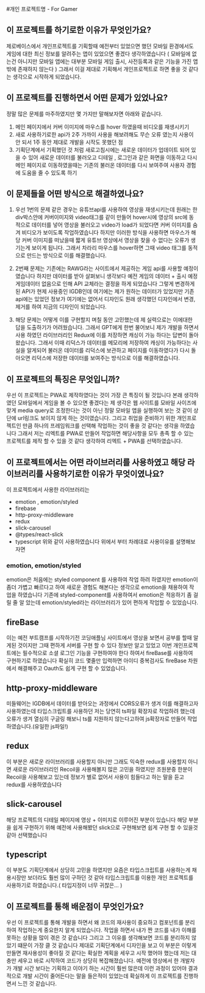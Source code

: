 #개인 프로젝트명 - For Gamer

## 이 프로젝트를 하기로한 이유가 무엇인가요?
제로베이스에서 개인프로젝트를 기획할때 예전부터 있었으면 했던 모바일 환경에서도 게임에 대한 최신 정보를 알려주는 앱이 있었으면 좋겠다 생각하였습니다
( 모바일에 없는건 아니지만 모바일 앱에는 대부분 모바일 게임 출시, 사전등록과 같은 기능을 가진 앱 밖에 존재하지 않는다 )
그래서 이걸 제대로 기획해서 개인프로젝트로 하면 좋을 것 같다는 생각으로 시작하게 되었습니다.

## 이 프로젝트를 진행하면서 어떤 문제가 있었나요?
정말 많은 문제를 마주하였지만 몇 가지만 말해보자면 아래와 같습니다.

1. 메인 페이지에서 커버 이미지에 마우스를 hover 하였을때 비디오를 재생시키기
2. 새로 사용하기로한 api가 2주 가까이 사용을 해보려해도 무슨 오류 였는지 사용이 안 되서 1주 동안 제대로 개발을 시작도 못했던 점
3. 기획단계에서 기획했던 것 처럼 새로고침시에는 새로운 데이터가 업데이트 되어 있을 수 있어 새로운 데이터를 불러오고 디테일 , 로그인과 같은 화면을 이동하고 다시
메인 페이지로 이동하였을때는 기존의 불러온 데이터를 다시 보여주여 사용자 경험에 도움을 줄 수 있도록 하기


## 이 문제들을 어떤 방식으로 해결하였나요?
1. 우선 1번의 문제 같은 경우는 유튜브api를 사용하여 영상을 재생시키는데 원래는 한 div박스안에 커버이미지와 video태그를 같이 만들어 hover시에 영상의 src에 동적으로 데이터를
넣어 영상을 불러오고 video가 load가 되었다면 커버 이미지를 숨겨 비디오가 보이도록 작업하였습니다 하지만 이러한 방식을 사용하면 마우스가 해당 커버 이미지를 떠났을때 짧게 유튜브 영상에서
영상을 찾을 수 없다는 오류가 생기는게 보이게 됩니다. 그래서 차라리 마우스를 hover하면 그때 video 태그를 동적으로 만드는 방식으로 이를 해결했습니다.

2. 2번째 문제는 기존에는 RAWG라는 사이트에서 제공하는 게임 api를 사용할 예정이였습니다 하지만 데이터를 받아 살펴보니 생각보다 예전 게임의 데이터 + 출시 예정 게임데이터 없음으로 인해 API 교체라는 결정을 하게
되었습니다 그렇게 변경하게 된 API가 현제 사용중인 IGDB인데 여기에는 제가 원하는 데이터가 있었지만 기존 api에는 있었던 정보가 여기에는 없어서 디자인도 원래 생각했던 디자인에서 변경, 제거를 하여 지금의 디자인이
되었습니다.

3. 해당 문제는 어떻게 이를 구현할지 며칠 동안 고민했는데 제 실력으로는 이에대한 답을 도출하기가 어려웠습니다. 그래서 GPT에게 한번 물어보니 제가 개발을 하면서 사용 하였던 라이브러리인 Redux에 이를 저장하면 캐싱이 가능
하다는 답변이 돌아왔습니다. 그래서 이때 리덕스가 데이터를 메모리에 저장하여 캐싱이 가능하다는 사실을 알게되어 불러온 데이터를 리덕스에 보관하고 페이지를 이동하였다가 다시 돌아오면 리덕스에 저장한 데이터를 보여주는 방식으로 
이를 해결하였습니다.


## 이 프로젝트의 특징은 무엇입니까?
우선 이 프로젝트는 PWA로 제작하였다는 것이 가장 큰 특징이 될 것입니다 본래 생각하였던 모바일에서 게임을 볼 수 있으면 좋겠다는 제 생각은 웹 사이트를 모바일 사이즈에 맞게 media query로 조정한다는 것이 아닌
정말 모바일 앱을 실행하여 보는 것 같이 상단에 url링크도 보이지 않게 하는 것이였습니다. 그리고 취업을 준비하기 위한 개인프로젝트인 만큼 하나의 프레임워크를 선택해 작업하는 것이 좋을 것 같다는 생각을 하였습니다
그래서 저는 리엑트를 PWA로 만들어 작업하면 해당사항을 모두 총족 할 수 있는 프로젝트를 제작 할 수 있을 것 같다 생각하여 리엑트 + PWA를 선택하였습니다.

## 이 프로젝트에서는 어떤 라이브러리를 사용하였고 해당 라이브러리를 사용하기로한 이유가 무엇이였나요?
이 프로젝트에서 사용한 라이브러리는
- emotion , emotion/styled
- firebase
- http-proxy-middleware
- redux
- slick-carousel
- @types/react-slick
- typescript
위와 같이 사용하였습니다 위에서 부터 차례대로 사용이유를 설명해보자면

### emotion, emotion/styled
emotion은 처음에는 styled component 를 사용하여 작업 하려 하였지만 emotion이 좀더 가볍고 빠르다고 하여 새로운 경험도 해본다는 생각으로 emotion을 채용하여 작업을 하였습니다 기존에 styled-component를
사용하여서 emotion은 적응하기 좀 걸릴 줄 알 았는데 emotion/styled라는 라이브러리가 있어 편하게 작업할 수 있었습니다.

## fireBase
이는 예전 부트캠프를 시작하기전 코딩애플님 사이트에서 영상을 보면서 공부를 할때 알게된 것이지만 그때 편하게 서버를 구현 할 수 있다 정보만 알고 있었고 이번 개인프로젝트에는 필수적으로 소셜 로그인 기능을 구현하여야
한다 하여서 fireBase를 사용하여 구현하기로 하였습니다 확실히 코드 몇줄만 입력하면 아이디 중복검사도 fireBase 차원에서 해결해주고 Oauth도 쉽게 구현 할 수 있었습니다.

## http-proxy-middleware
미들웨어는 IGDB에서 데이터를 받아오는 과정에서 CORS오류가 생겨 이를 해결하고자 사용하였는데 타입스크립트를 사용하던 저는 당연히 ts파일 확장자로 작업하려 했는데 오류가 생겨 열심히 구글링 해보니 ts를 지원하지
않는다고하여 js확장자로 만들어 작업하였습니다.(유일한 js파일!)

## redux
이 부분은 새로운 라이브러리를 사용할지 아니만 그래도 익숙한 redux를 사용할지 아니면 새로운 라이브러리인 Recoil을 사용해볼지 많은 고민을 하였지만 조원분중 한분이 Recoil을 사용해보고 있는데 정보가 별로 없어서
사용이 힘들다고 하는 말을 듣고 redux를 사용하였습니다

## slick-carousel 
해당 프로젝트의 디테일 페이지에 영상 + 이미지로 이루어진 부분이 있습니다 해당 부분을 쉽게 구현하기 위해 예전에 사용해봤던 slick으로 구현해보면 쉽게 구현 할 수 있을것 같아 선택했습니다

## typescript
이 부분도 기획단계에서 상당히 고민을 하였지만 요즘은 타입스크립트를 사용하는게 채용시장만 보더라도 훨씬 많이 구하던 것 같아 타입스크립트를 이용한 개인 프로젝트를 사용하기로 하였습니다.( 타입지정이 너무 귀찮은... )

## 이 프로젝트를 통해 배운점이 무엇인가요?
우선 이 프로젝트를 통해 개발을 하면서 왜 코드의 재사용이 중요하고 컴포넌트를 분리하여 작업하는게 중요한지 알게 되었습니다. 작업을 하면서 내가 짠 코드를 내가 이해를 못하는 상황을 많이 겪은 것 같습니다 그리고 그 이유를
생각해보면 코드를 분리하지 않았기 떄문이 가장 클 것 같습니다 제대로 기획단계에서 디자인을 보고 이 부분은 이렇게 만들면 재사용성이 좋아질 것 같다는 확실한 계획을 세우고 시작 했어야 했는데 저는 대충만 세우고 바로 시작하여 
코드가 상당히 복잡해졌습니다. 예전에 영상에서 한 개발자가 개발 시간 보다는 기획하고 이야기 하는 시간이 훨씬 많은데 이런 과정이 있어야 결과적으로 개발 시간이 줄어든다는 말을 들은적이 있었는데 확실하게
이 프로젝트를 진행하면서 느낀 것 같습니다.

